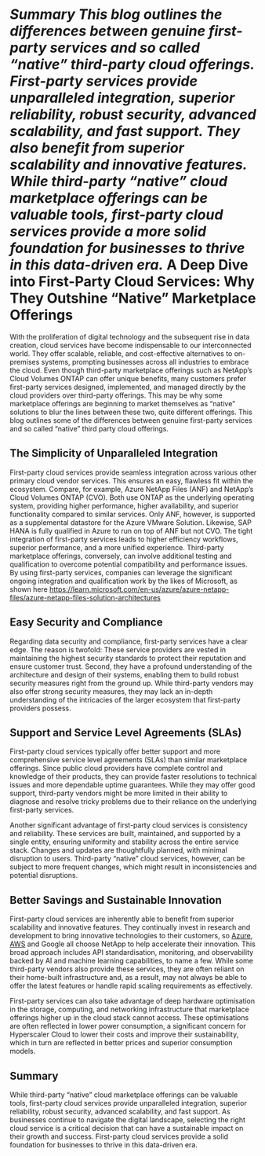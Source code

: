 # *Summary* *This blog outlines the differences between genuine first-party services and so called “native” third-party cloud offerings. First-party services provide unparalleled integration, superior reliability, robust security, advanced scalability, and fast support. They also benefit from superior scalability and innovative features. While third-party “native” cloud marketplace offerings can be valuable tools, first-party cloud services provide a more solid foundation for businesses to thrive in this data-driven era.*  A Deep Dive into First-Party Cloud Services: Why They Outshine “Native” Marketplace Offerings

With the proliferation of digital technology and the subsequent rise in data creation, cloud services have become indispensable to our interconnected world. They offer scalable, reliable, and cost-effective alternatives to on-premises systems, prompting businesses across all industries to embrace the cloud. Even though third-party marketplace offerings such as NetApp’s Cloud Volumes ONTAP can offer unique benefits, many customers prefer first-party services designed, implemented, and managed directly by the cloud providers over third-party offerings. This may be why some marketplace offerings are beginning to market themselves as “native” solutions to blur the lines between these two, quite different offerings. This blog outlines some of the differences between genuine first-party services and so called “native” third party cloud offerings.

## The Simplicity of Unparalleled Integration

First-party cloud services provide seamless integration across various other primary cloud vendor services. This ensures an easy, flawless fit within the ecosystem. Compare, for example, Azure NetApp Files (ANF) and NetApp’s Cloud Volumes ONTAP (CVO). Both use ONTAP as the underlying operating system, providing higher performance, higher availability, and superior functionality compared to similar services. Only ANF, however, is supported as a supplemental datastore for the Azure VMware Solution. Likewise, SAP HANA is fully qualified in Azure to run on top of ANF but not CVO. The tight integration of first-party services leads to higher efficiency workflows, superior performance, and a more unified experience. Third-party marketplace offerings, conversely, can involve additional testing and qualification to overcome potential compatibility and performance issues. By using first-party services, companies can leverage the significant ongoing integration and qualification work by the likes of Microsoft, as shown here <https://learn.microsoft.com/en-us/azure/azure-netapp-files/azure-netapp-files-solution-architectures>

## Easy Security and Compliance

Regarding data security and compliance, first-party services have a clear edge. The reason is twofold: These service providers are vested in maintaining the highest security standards to protect their reputation and ensure customer trust. Second, they have a profound understanding of the architecture and design of their systems, enabling them to build robust security measures right from the ground up. While third-party vendors may also offer strong security measures, they may lack an in-depth understanding of the intricacies of the larger ecosystem that first-party providers possess.

## Support and Service Level Agreements (SLAs)

First-party cloud services typically offer better support and more comprehensive service level agreements (SLAs) than similar marketplace offerings. Since public cloud providers have complete control and knowledge of their products, they can provide faster resolutions to technical issues and more dependable uptime guarantees. While they may offer good support, third-party vendors might be more limited in their ability to diagnose and resolve tricky problems due to their reliance on the underlying first-party services.

Another significant advantage of first-party cloud services is consistency and reliability. These services are built, maintained, and supported by a single entity, ensuring uniformity and stability across the entire service stack. Changes and updates are thoughtfully planned, with minimal disruption to users. Third-party “native” cloud services, however, can be subject to more frequent changes, which might result in inconsistencies and potential disruptions.

## Better Savings and Sustainable Innovation

First-party cloud services are inherently able to benefit from superior scalability and innovative features. They continually invest in research and development to bring innovative technologies to their customers, so [Azure](https://www.netapp.com/blog/azure-netapp-files-general-availability/), [AWS](https://aws.amazon.com/about-aws/whats-new/2021/09/amazon-fsx-netapp-ontap/) and Google all choose NetApp to help accelerate their innovation. This broad approach includes API standardisation, monitoring, and observability backed by AI and machine learning capabilities, to name a few. While some third-party vendors also provide these services, they are often reliant on their home-built infrastructure and, as a result, may not always be able to offer the latest features or handle rapid scaling requirements as effectively.

First-party services can also take advantage of deep hardware optimisation in the storage, computing, and networking infrastructure that marketplace offerings higher up in the cloud stack cannot access. These optimisations are often reflected in lower power consumption, a significant concern for Hyperscaler Cloud to lower their costs and improve their sustainability, which in turn are reflected in better prices and superior consumption models.

## Summary

While third-party “native” cloud marketplace offerings can be valuable tools, first-party cloud services provide unparalleled integration, superior reliability, robust security, advanced scalability, and fast support. As businesses continue to navigate the digital landscape, selecting the right cloud service is a critical decision that can have a sustainable impact on their growth and success. First-party cloud services provide a solid foundation for businesses to thrive in this data-driven era.
